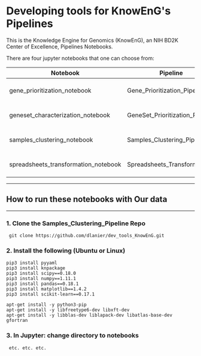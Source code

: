 # Developing tools for KnowEnG's Pipelines 
This is the Knowledge Engine for Genomics (KnowEnG), an NIH BD2K Center of Excellence, Pipelines Notebooks.

There are four jupyter notebooks that one can choose from:

| **Notebook**                                      | **Pipeline**                        | **Parameters** |
| ------------------------------------------------ | -------------------------------------| -------------- |
| gene_prioritization_notebook                     | Gene_Prioritization_Pipeline         | eight parameter files |
| geneset_characterization_notebook                | GeneSet_Prioritization_Pipeline      | three parameter files|
| samples_clustering_notebook                      | Samples_Clustering_Pipeline          | eight parameter files|
| spreadsheets_transformation_notebook             | Spreadsheets_Transformation          | eight parameter files|

* * * 
## How to run these notebooks with Our data
* * * 
### 1. Clone the Samples_Clustering_Pipeline Repo
```
 git clone https://github.com/dlanier/dev_tools_KnowEnG.git
```
 
### 2. Install the following (Ubuntu or Linux)
  ```
 pip3 install pyyaml
 pip3 install knpackage
 pip3 install scipy==0.18.0
 pip3 install numpy==1.11.1
 pip3 install pandas==0.18.1
 pip3 install matplotlib==1.4.2
 pip3 install scikit-learn==0.17.1
 
 apt-get install -y python3-pip
 apt-get install -y libfreetype6-dev libxft-dev
 apt-get install -y libblas-dev liblapack-dev libatlas-base-dev gfortran
```

### 3. In Jupyter: change directory to notebooks

```
 etc. etc. etc.
```
